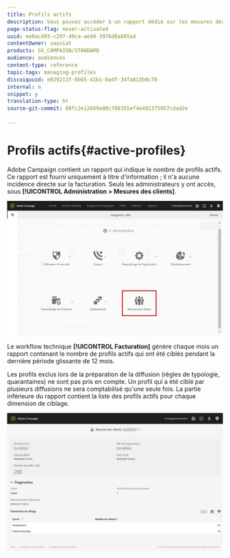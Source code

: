 ```yaml
---
title: Profils actifs
description: Vous pouvez accéder à un rapport dédié sur les mesures des clients et visualiser les profils actifs dans la base de données de Campaign.
page-status-flag: never-activated
uuid: ee8ac493-c297-49ca-aed4-3976d8a685a4
contentOwner: sauviat
products: SG_CAMPAIGN/STANDARD
audience: audiences
content-type: reference
topic-tags: managing-profiles
discoiquuid: e029213f-0b65-41b1-8adf-34fa813b0c70
internal: n
snippet: y
translation-type: ht
source-git-commit: 00fc2e12669a00c788355ef4e492375957cdad2e

---
```



# Profils actifs{#active-profiles}

Adobe Campaign contient un rapport qui indique le nombre de profils actifs. Ce rapport est fourni uniquement à titre d'information ; il n'a aucune incidence directe sur la facturation. Seuls les administrateurs y ont accès, sous **[!UICONTROL Administration &gt; Mesures des clients]**.

![](assets/audience_active_profiles1.png)

Le workflow technique **[!UICONTROL Facturation]** génère chaque mois un rapport contenant le nombre de profils actifs qui ont été ciblés pendant la dernière période glissante de 12 mois.

Les profils exclus lors de la préparation de la diffusion (règles de typologie, quarantaines) ne sont pas pris en compte. Un profil qui a été ciblé par plusieurs diffusions ne sera comptabilisé qu'une seule fois. La partie inférieure du rapport contient la liste des profils actifs pour chaque dimension de ciblage.

![](assets/audience_active_profiles2.png)


